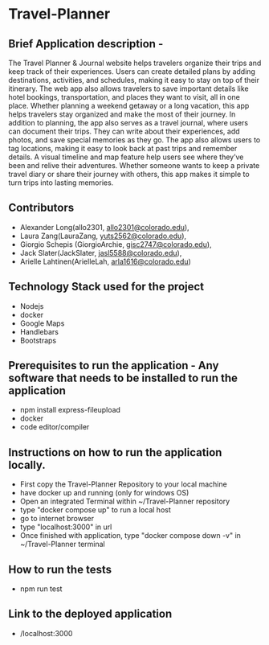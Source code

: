 # Travel-Planner
## Brief Application description - 
The Travel Planner & Journal website helps travelers organize their trips and keep track of their experiences. Users can create detailed plans by adding destinations, activities, and schedules, making it easy to stay on top of their itinerary. The web app also allows travelers to save important details like hotel bookings, transportation, and places they want to visit, all in one place. Whether planning a weekend getaway or a long vacation, this app helps travelers stay organized and make the most of their journey.
In addition to planning, the app also serves as a travel journal, where users can document their trips. They can write about their experiences, add photos, and save special memories as they go. The app also allows users to tag locations, making it easy to look back at past trips and remember details. A visual timeline and map feature help users see where they’ve been and relive their adventures. Whether someone wants to keep a private travel diary or share their journey with others, this app makes it simple to turn trips into lasting memories.

## Contributors 
- Alexander Long(allo2301, allo2301@colorado.edu),
- Laura Zang(LauraZang, yuts2562@colorado.edu),
- Giorgio Schepis (GiorgioArchie, gisc2747@colorado.edu),
- Jack Slater(JackSlater, jasl5588@colorado.edu),
- Arielle Lahtinen(ArielleLah, arla1616@colorado.edu)

## Technology Stack used for the project
- Nodejs
- docker
- Google Maps
- Handlebars
- Bootstraps

## Prerequisites to run the application - Any software that needs to be installed to run the application
- npm install express-fileupload
- docker
- code editor/compiler
## Instructions on how to run the application locally.
- First copy the Travel-Planner Repository to your local machine
- have docker up and running (only for windows OS)
- Open an integrated Terminal within ~/Travel-Planner repository
- type "docker compose up" to run a local host
- go to internet browser
- type "localhost:3000" in url
- Once finished with application, type "docker compose down -v" in ~/Travel-Planner terminal
## How to run the tests
- npm run test
## Link to the deployed application
- /localhost:3000